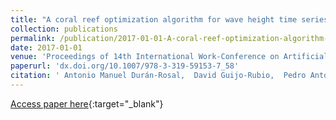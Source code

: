 ```yaml
---
title: "A coral reef optimization algorithm for wave height time series segmentation problems"
collection: publications
permalink: /publication/2017-01-01-A-coral-reef-optimization-algorithm-for-wave-height-time-series-segmentation-problems
date: 2017-01-01
venue: 'Proceedings of 14th International Work-Conference on Artificial and Natural Neural Networks (IWANN2017)'
paperurl: 'dx.doi.org/10.1007/978-3-319-59153-7_58'
citation: ' Antonio Manuel Durán-Rosal,  David Guijo-Rubio,  Pedro Antonio Gutiérrez,  Sancho Salcedo-Sanz,  César Hervás-Martínez, &quot;A coral reef optimization algorithm for wave height time series segmentation problems.&quot; Proceedings of 14th International Work-Conference on Artificial and Natural Neural Networks (IWANN2017), Vol. 10305, 2017, pp. 673-684.'
---
```

[Access paper here](http://dx.doi.org/10.1007/978-3-319-59153-7_58){:target="_blank"}
